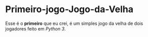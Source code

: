 # Primeiro-jogo-Jogo-da-Velha
 
 Esse é o **primeiro** que eu crei, é um simples jogo da velha de dois jogadores feito em *Python 3*.
